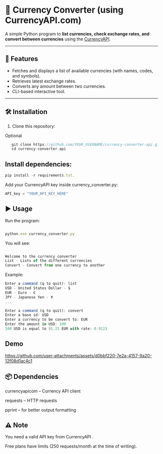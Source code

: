 # 💱 Currency Converter (using CurrencyAPI.com)

A simple Python program to **list currencies, check exchange rates, and convert between currencies** using the [CurrencyAPI](https://currencyapi.com/docs).

---

## 🚀 Features
- Fetches and displays a list of available currencies (with names, codes, and symbols).
- Retrieves latest exchange rates.
- Converts any amount between two currencies.
- CLI-based interactive tool.

---

## 🛠️ Installation

1. Clone this repository:

Optional

```js
   git clone https://github.com/YOUR_USERNAME/currency-converter-api.git
   cd currency-converter-api
 ```

## Install dependencies:

```js
pip install -r requirements.txt.
```


Add your CurrencyAPI key inside currency_converter.py:

```js
API_key = "YOUR_API_KEY_HERE"
```

## ▶️ Usage

Run the program:

```js

python.exe currency_converter.py

```


You will see:

```js

Welcome to the currency converter
List - Lists of the different currencies
Convert - Convert from one currency to another
```

Example:

```js
Enter a command (q to quit): list
USD - United States Dollar - $
EUR - Euro - €
JPY - Japanese Yen - ¥
...

Enter a command (q to quit): convert
Enter a base id: USD
Enter a currency to be convert to: EUR
Enter the amount in USD: 100
100 USD is equal to 91.23 EUR with rate: 0.9123

```

## Demo 



https://github.com/user-attachments/assets/d0bbf220-7e2a-4157-9a20-12f08d1ac4c1




## 📦 Dependencies

currencyapicom
 – Currency API client

requests
 – HTTP requests

pprint
 – for better output formatting

## ⚠️ Note

You need a valid API key from CurrencyAPI
.

Free plans have limits (250 requests/month at the time of writing).

   

